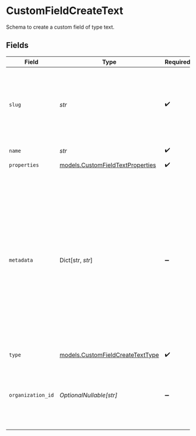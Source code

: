 # CustomFieldCreateText

Schema to create a custom field of type text.


## Fields

| Field                                                                                                                                                                                                                                                    | Type                                                                                                                                                                                                                                                     | Required                                                                                                                                                                                                                                                 | Description                                                                                                                                                                                                                                              |
| -------------------------------------------------------------------------------------------------------------------------------------------------------------------------------------------------------------------------------------------------------- | -------------------------------------------------------------------------------------------------------------------------------------------------------------------------------------------------------------------------------------------------------- | -------------------------------------------------------------------------------------------------------------------------------------------------------------------------------------------------------------------------------------------------------- | -------------------------------------------------------------------------------------------------------------------------------------------------------------------------------------------------------------------------------------------------------- |
| `slug`                                                                                                                                                                                                                                                   | *str*                                                                                                                                                                                                                                                    | :heavy_check_mark:                                                                                                                                                                                                                                       | Identifier of the custom field. It'll be used as key when storing the value. Must be unique across the organization.                                                                                                                                     |
| `name`                                                                                                                                                                                                                                                   | *str*                                                                                                                                                                                                                                                    | :heavy_check_mark:                                                                                                                                                                                                                                       | Name of the custom field.                                                                                                                                                                                                                                |
| `properties`                                                                                                                                                                                                                                             | [models.CustomFieldTextProperties](../models/customfieldtextproperties.md)                                                                                                                                                                               | :heavy_check_mark:                                                                                                                                                                                                                                       | N/A                                                                                                                                                                                                                                                      |
| `metadata`                                                                                                                                                                                                                                               | Dict[str, *str*]                                                                                                                                                                                                                                         | :heavy_minus_sign:                                                                                                                                                                                                                                       | Key-value object allowing you to store additional information.<br/><br/>The key must be a string with a maximum length of **40 characters**.<br/>The value must be a string with a maximum length of **500 characters**.<br/>You can store up to **50 key-value pairs**. |
| `type`                                                                                                                                                                                                                                                   | [models.CustomFieldCreateTextType](../models/customfieldcreatetexttype.md)                                                                                                                                                                               | :heavy_check_mark:                                                                                                                                                                                                                                       | N/A                                                                                                                                                                                                                                                      |
| `organization_id`                                                                                                                                                                                                                                        | *OptionalNullable[str]*                                                                                                                                                                                                                                  | :heavy_minus_sign:                                                                                                                                                                                                                                       | The ID of the organization owning the custom field. **Required unless you use an organization token.**                                                                                                                                                   |